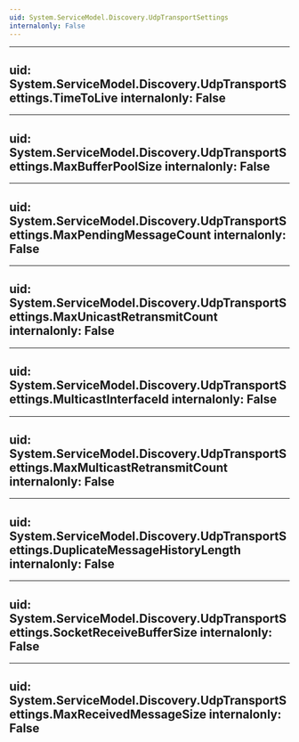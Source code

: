```yaml
---
uid: System.ServiceModel.Discovery.UdpTransportSettings
internalonly: False
---
```


---
uid: System.ServiceModel.Discovery.UdpTransportSettings.TimeToLive
internalonly: False
---

---
uid: System.ServiceModel.Discovery.UdpTransportSettings.MaxBufferPoolSize
internalonly: False
---

---
uid: System.ServiceModel.Discovery.UdpTransportSettings.MaxPendingMessageCount
internalonly: False
---

---
uid: System.ServiceModel.Discovery.UdpTransportSettings.MaxUnicastRetransmitCount
internalonly: False
---

---
uid: System.ServiceModel.Discovery.UdpTransportSettings.MulticastInterfaceId
internalonly: False
---

---
uid: System.ServiceModel.Discovery.UdpTransportSettings.MaxMulticastRetransmitCount
internalonly: False
---

---
uid: System.ServiceModel.Discovery.UdpTransportSettings.DuplicateMessageHistoryLength
internalonly: False
---

---
uid: System.ServiceModel.Discovery.UdpTransportSettings.SocketReceiveBufferSize
internalonly: False
---

---
uid: System.ServiceModel.Discovery.UdpTransportSettings.MaxReceivedMessageSize
internalonly: False
---
